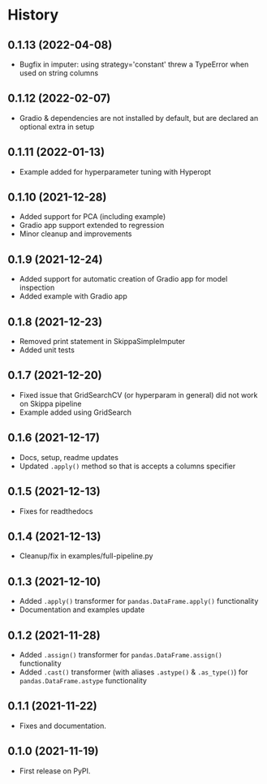 # History

## 0.1.13 (2022-04-08)
- Bugfix in imputer: using strategy='constant' threw a TypeError when used on string columns

## 0.1.12 (2022-02-07)
- Gradio & dependencies are not installed by default, but are declared an optional extra in setup

## 0.1.11 (2022-01-13)
- Example added for hyperparameter tuning with Hyperopt

## 0.1.10 (2021-12-28)
- Added support for PCA (including example)
- Gradio app support extended to regression
- Minor cleanup and improvements

## 0.1.9 (2021-12-24)
- Added support for automatic creation of Gradio app for model inspection
- Added example with Gradio app

## 0.1.8 (2021-12-23)
- Removed print statement in SkippaSimpleImputer
- Added unit tests

## 0.1.7 (2021-12-20)
- Fixed issue that GridSearchCV (or hyperparam in general) did not work on Skippa pipeline
- Example added using GridSearch

## 0.1.6 (2021-12-17)
- Docs, setup, readme updates
- Updated `.apply()` method so that is accepts a columns specifier

## 0.1.5 (2021-12-13)
- Fixes for readthedocs

## 0.1.4 (2021-12-13)
- Cleanup/fix in examples/full-pipeline.py

## 0.1.3 (2021-12-10)
- Added `.apply()` transformer for `pandas.DataFrame.apply()` functionality
- Documentation and examples update

## 0.1.2 (2021-11-28)
- Added `.assign()` transformer for `pandas.DataFrame.assign()` functionality
- Added `.cast()` transformer (with aliases `.astype()` & `.as_type()`) for `pandas.DataFrame.astype` functionality

## 0.1.1 (2021-11-22)
- Fixes and documentation.

## 0.1.0 (2021-11-19)
- First release on PyPI.

